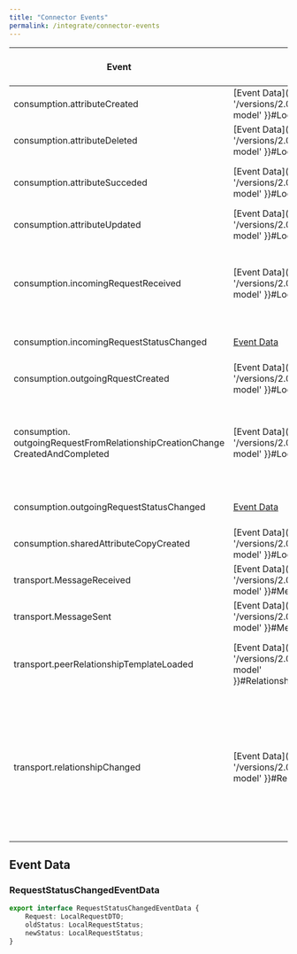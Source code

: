 ```yaml
---
title: "Connector Events"
permalink: /integrate/connector-events
---
```


<!-- TODO: JSSNMSHDD-3061 => replace {{ '/versions/2.0.0/explore/data-model' }} with {\% link _docs_explore/61-data-model.md %} -->

| Event                                                                                | Data                                                                          | Description (This event is triggered when ...)                                                                                                                                                                                         |
| ------------------------------------------------------------------------------------ | ----------------------------------------------------------------------------- | -------------------------------------------------------------------------------------------------------------------------------------------------------------------------------------------------------------------------------------- |
| consumption.attributeCreated                                                         | [Event Data]({{ '/versions/2.0.0/explore/data-model' }}#LocalAttribute)       | ... an Attribute was created manually or through a Request.                                                                                                                                                                            |
| consumption.attributeDeleted                                                         | [Event Data]({{ '/versions/2.0.0/explore/data-model' }}#LocalAttribute)       | ... an Attribute was deleted manually or through a Request.                                                                                                                                                                            |
| consumption.attributeSucceded                                                        | [Event Data]({{ '/versions/2.0.0/explore/data-model' }}#LocalAttribute)       | ... an Attribute was succeeded manually or through a Request.                                                                                                                                                                          |
| consumption.attributeUpdated                                                         | [Event Data]({{ '/versions/2.0.0/explore/data-model' }}#LocalAttribute)       | ... an Attribute was updated manually or through a Request.                                                                                                                                                                            |
| consumption.incomingRequestReceived                                                  | [Event Data]({{ '/versions/2.0.0/explore/data-model' }}#LocalRequest)         | ... an incoming Request was received either by loading a RelationshipTemplate or by receiving a Message                                                                                                                                |
| consumption.incomingRequestStatusChanged                                             | [Event Data](#Requeststatuschangedeventdata)                                  | ... the status of an incoming Request has changed.                                                                                                                                                                                     |
| consumption.outgoingRquestCreated                                                    | [Event Data]({{ '/versions/2.0.0/explore/data-model' }}#LocalRequest)         | ... an outgoing Request was created.                                                                                                                                                                                                   |
| consumption.<br>outgoingRequestFromRelationshipCreationChange<br>CreatedAndCompleted | [Event Data]({{ '/versions/2.0.0/explore/data-model' }}#LocalRequest)         | ... an outgoing Request was created and directly completed.<br>This happens if the Response came in from a new Relationship.                                                                                                           |
| consumption.outgoingRequestStatusChanged                                             | [Event Data](#Requeststatuschangedeventdata)                                  | ... the status of an outgoing Request has changed.                                                                                                                                                                                     |
| consumption.sharedAttributeCopyCreated                                               | [Event Data]({{ '/versions/2.0.0/explore/data-model' }}#LocalAttribute)       | ... an Attribute is copied for sharing with another identity.                                                                                                                                                                          |
| transport.MessageReceived                                                            | [Event Data]({{ '/versions/2.0.0/explore/data-model' }}#Message)              | ... a Message is received during synchonization.                                                                                                                                                                                       |
| transport.MessageSent                                                                | [Event Data]({{ '/versions/2.0.0/explore/data-model' }}#Message)              | ... a Message is sent.                                                                                                                                                                                                                 |
| transport.peerRelationshipTemplateLoaded                                             | [Event Data]({{ '/versions/2.0.0/explore/data-model' }}#RelationshipTemplate) | ... a RelationshipTemplate is loaded that belongs to another identity.                                                                                                                                                                 |
| transport.relationshipChanged                                                        | [Event Data]({{ '/versions/2.0.0/explore/data-model' }}#Relationship)         | ... a Relationship has changed. This can be due to one of the following cases:<br> • you create a Relationship<br> • you accept, reject or revoke a Relationship Change<br> • a Relationship Change is received during synchronization |

## Event Data

### RequestStatusChangedEventData

```ts
export interface RequestStatusChangedEventData {
    Request: LocalRequestDTO;
    oldStatus: LocalRequestStatus;
    newStatus: LocalRequestStatus;
}
```
